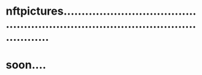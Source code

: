 # nftpictures......................................................................................................
# soon....
